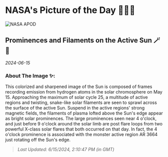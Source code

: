 
# NASA's Picture of the Day 🧑‍🚀💫

  ![NASA APOD](https://apod.nasa.gov/apod/image/2406/Halpha_sondergaard.jpg)
  
  ## Prominences and Filaments on the Active Sun 🪄🌌
  
  _2024-06-15_
  
  ### About The Image ✨: 
  
  This colorized and sharpened image of the Sun is composed of frames recording emission from hydrogen atoms in the solar chromosphere on May 15. Approaching the maximum of solar cycle 25, a multitude of active regions and twisting, snake-like solar filaments are seen to sprawl across the surface of the active Sun.  Suspend in the active regions' strong magnetic fields, the filaments of plasma lofted above the Sun's edge appear as bright solar prominences. The large prominences seen near 4 o'clock, and just before 9 o'clock around the solar limb are post flare loops from two powerful X-class solar flares that both occurred on that day. In fact, the 4 o'clock prominence is associated with the monster active region AR 3664 just rotating off the Sun's edge.
  
  
  
  > _Last Updated: 6/15/2024, 2:10:47 PM (in GMT)_
  